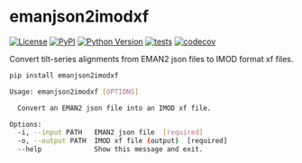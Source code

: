 # emanjson2imodxf

[![License](https://img.shields.io/pypi/l/emanjson2imodxf.svg?color=green)](https://github.com/alisterburt/emanjson2imodxf/raw/master/LICENSE)
[![PyPI](https://img.shields.io/pypi/v/emanjson2imodxf.svg?color=green)](https://pypi.org/project/emanjson2imodxf)
[![Python Version](https://img.shields.io/pypi/pyversions/emanjson2imodxf.svg?color=green)](https://python.org)
[![tests](https://github.com/alisterburt/emanjson2imodxf/workflows/tests/badge.svg)](https://github.com/alisterburt/emanjson2imodxf/actions)
[![codecov](https://codecov.io/gh/alisterburt/emanjson2imodxf/branch/master/graph/badge.svg)](https://codecov.io/gh/alisterburt/emanjson2imodxf)

Convert tilt-series alignments from EMAN2 json files to IMOD format xf files.

```sh
pip install emanjson2imodxf
```

```sh
Usage: emanjson2imodxf [OPTIONS]

  Convert an EMAN2 json file into an IMOD xf file.

Options:
  -i, --input PATH   EMAN2 json file  [required]
  -o, --output PATH  IMOD xf file (output)  [required]
  --help             Show this message and exit.
```